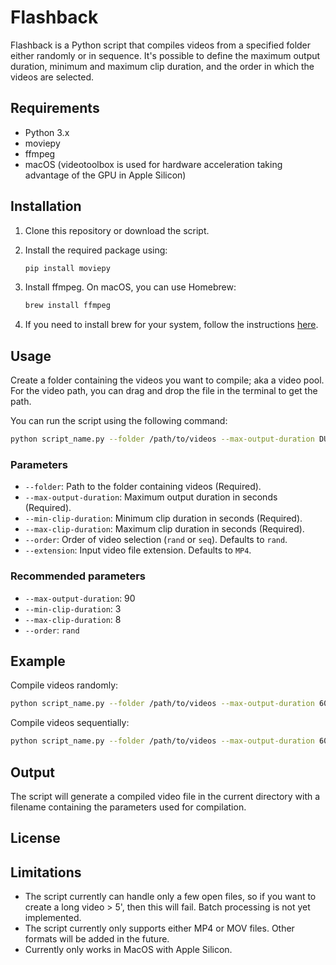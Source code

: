 # Flashback

Flashback is a Python script that compiles videos from a specified folder either randomly or in sequence. It's possible to define the maximum output duration, minimum and maximum clip duration, and the order in which the videos are selected.

## Requirements

- Python 3.x
- moviepy
- ffmpeg
- macOS (videotoolbox is used for hardware acceleration taking advantage of the GPU in Apple Silicon)

## Installation

1. Clone this repository or download the script.
2. Install the required package using:

   ```bash
   pip install moviepy
   ```
3. Install ffmpeg. On macOS, you can use Homebrew:

   ```bash
   brew install ffmpeg
   ```
   
4. If you need to install brew for your system, follow the instructions [here](https://brew.sh/).

## Usage

Create a folder containing the videos you want to compile; aka a video pool.
For the video path, you can drag and drop the file in the terminal to get the path.

You can run the script using the following command:

```bash
python script_name.py --folder /path/to/videos --max-output-duration DURATION --min-clip-duration MIN_DURATION --max-clip-duration MAX_DURATION --order ORDER --extension EXTENSION
```

### Parameters

- `--folder`: Path to the folder containing videos (Required).
- `--max-output-duration`: Maximum output duration in seconds (Required).
- `--min-clip-duration`: Minimum clip duration in seconds (Required).
- `--max-clip-duration`: Maximum clip duration in seconds (Required).
- `--order`: Order of video selection (`rand` or `seq`). Defaults to `rand`.
- `--extension`: Input video file extension. Defaults to `MP4`.

### Recommended parameters

- `--max-output-duration`: 90 
- `--min-clip-duration`: 3
- `--max-clip-duration`: 8
- `--order`: `rand`

## Example

Compile videos randomly:

```bash
python script_name.py --folder /path/to/videos --max-output-duration 60 --min-clip-duration 5 --max-clip-duration 10 --order rand --extension MOV
```

Compile videos sequentially:

```bash
python script_name.py --folder /path/to/videos --max-output-duration 60 --min-clip-duration 5 --max-clip-duration 10 --order seq --extension MOV
```

## Output

The script will generate a compiled video file in the current directory with a filename containing the parameters used for compilation.

## License

## Limitations

- The script currently can handle only a few  open files, so if you want to create a long video > 5', then this will fail. Batch processing is not yet implemented.
- The script currently only supports either MP4 or MOV files. Other formats will be added in the future.
- Currently only works in MacOS with Apple Silicon.